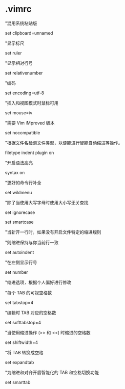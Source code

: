 # .vimrc


"混用系统粘贴版

set clipboard=unnamed

"显示标尺

set ruler

"显示相对行号

set relativenumber

"编码

set encoding=utf-8

"插入和视图模式时鼠标可用

set mouse=iv

"需要 Vim iMproved 版本

set nocompatible

"根据文件名检测文件类型，以便能进行智能自动缩进等操作。

filetype indent plugin on

"开启语法高亮

syntax on

"更好的命令行补全

set wildmenu

"除了当使用大写字母时使用大小写无关查找

set ignorecase

set smartcase

"当新开一行时，如果没有开启文件特定的缩进规则

"则缩进保持与你当前行一致

set autoindent

"在左侧显示行号

set number

"缩进选项，根据个人偏好进行修改

"每个 TAB 的可视空格数

set tabstop=4

"编辑时 TAB 对应的空格数

set softtabstop=4

"当使用缩进操作 (>> 和 <<) 时缩进的空格数

set shiftwidth=4

"将 TAB 转换成空格

set expandtab

"为缩进和对齐开启智能化的 TAB 和空格切换功能

set smarttab
